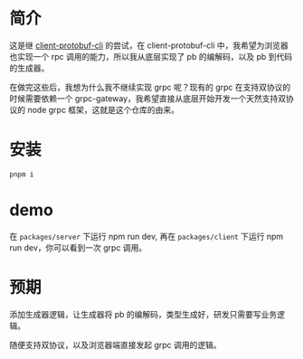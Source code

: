 # 简介

这是继 [client-protobuf-cli](https://github.com/cexoso/client-protobuf-cli) 的尝试，在 client-protobuf-cli 中，我希望为浏览器也实现一个 rpc 调用的能力，所以我从底层实现了 pb 的编解码，以及 pb 到代码的生成器。

在做完这些后，我想为什么我不继续实现 grpc 呢？现有的 grpc 在支持双协议的时候需要依赖一个 grpc-gateway，我希望直接从底层开始开发一个天然支持双协议的 node grpc 框架，这就是这个仓库的由来。

# 安装

`pnpm i`

# demo

在 `packages/server` 下运行 npm run dev, 再在 `packages/client` 下运行 npm run dev，你可以看到一次 grpc 调用。

# 预期

添加生成器逻辑，让生成器将 pb 的编解码，类型生成好，研发只需要写业务逻辑。

随便支持双协议，以及浏览器端直接发起 grpc 调用的逻辑。
